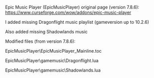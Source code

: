 Epic Music Player (EpicMusicPlayer) original page (version 7.8.6): https://www.curseforge.com/wow/addons/epic-music-player

I added missing Dragonflight music playlist (gameversion up to 10.2.6)

Also added missing Shadowlands music


Modified files (from version 7.8.6):

EpicMusicPlayer\EpicMusicPlayer_Mainline.toc

EpicMusicPlayer\gamemusic\Dragonflight.lua

EpicMusicPlayer\gamemusic\Shadowlands.lua
